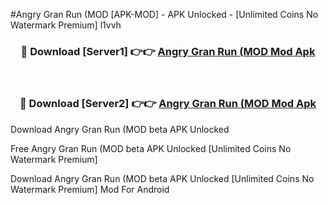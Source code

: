 #Angry Gran Run (MOD [APK-MOD] - APK Unlocked - [Unlimited Coins No Watermark Premium] l1vvh



<div align="center">

<h3>🔴 Download [Server1] 👉👉 <a href="https://momento.my/?title=Angry_Gran_Run_(MOD">Angry Gran Run (MOD Mod Apk</a></h3><br>

<h3>🔴 Download [Server2] 👉👉 <a href="https://momento.my/?title=Angry_Gran_Run_(MOD">Angry Gran Run (MOD Mod Apk</a></h3>
</div>



Download Angry Gran Run (MOD beta APK Unlocked

Free Angry Gran Run (MOD beta APK Unlocked [Unlimited Coins No Watermark Premium]

Download Angry Gran Run (MOD beta APK Unlocked [Unlimited Coins No Watermark Premium] Mod For Android
